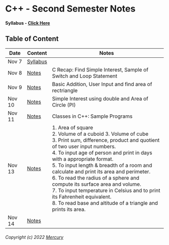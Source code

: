 # C++ - Second Semester Notes

#### Syllabus - [Click Here](/Notes/000-Nov7)

## Table of Content

|Date|Content|Notes|
|---------|---------|---------|
|Nov 7|[Syllabus](/Notes/000_Nov7/)||
|Nov 8|[Notes](/Notes/001_Nov8/)|C Recap: Find Simple Interest, Sample of Switch and Loop Statement|
|Nov 9|[Notes](/Notes/002_Nov9/)|Basic Addition, User Input and find area of rectriangle|
|Nov 10|[Notes](/Notes/003_Nov10/)|Simple Interest using double and Area of Circle (PI)|
|Nov 11|[Notes](/Notes/004_Nov11/)|Classes in C++: Sample Programs|
|Nov 13|[Notes](/Notes/005_Nov13/)|1. Area of square <br/> 2. Volume of a cuboid 3. Volume of cube <br/> 3. Print sum, difference, product and quotient of two user input numbers. <br/> 4. To input age of person and print in days with a appropriate format. <br/> 5. To input length & breadth of a room and calculate and print its area and perimeter. <br/> 6. To read the radius of a sphere and compute its surface area and volume. <br/> 7. To input temperature in Celsius and to print its Fahrenheit equivalent. <br/> 8. To read base and altitude of a triangle and prints its area.|
|Nov 14|[Notes](/Notes/006_Nov14/)||



###### Copyright (c) 2022 [Mercury](https://nikhilbastola.com.np) 